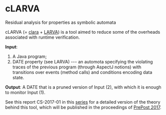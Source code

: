 # cLARVA
Residual analysis for properties as symbolic automata

cLARVA (= [clara](https://github.com/Sable/clara) + [LARVA](http://www.cs.um.edu.mt/svrg/Tools/LARVA/)) is a tool aimed to reduce some of the overheads associated with runtime verification.

**Input**: 
1. A Java program;
2. DATE property (see LARVA) --- an automota specifying the violating traces of the previous program (through AspectJ notions) with transitions over events (method calls) and conditions encoding data state.
      
**Output**: A DATE that is a pruned version of Input (2), with which it is enough to monitor Input (1).

See this report CS-2017-01 in this [series](https://www.um.edu.mt/ict/cs/research/technical_reports) for a detailed version of the theory behind this tool, which will be published in the proceedings of [PrePost 2017](http://staff.um.edu.mt/afra1/prepost17/).
